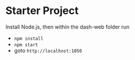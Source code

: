 # Starter Project
Install Node.js, then within the dash-web folder run

* `npm install`
* `npm start`
* goto `http://localhost:1050`
